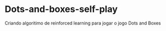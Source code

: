 # Dots-and-boxes-self-play
Criando algoritimo de reinforced learning para jogar o jogo Dots and Boxes

